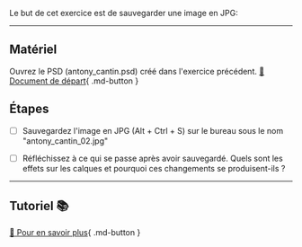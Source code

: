 Le but de cet exercice est de sauvegarder une image en JPG:   

***  

## Matériel
Ouvrez le PSD (antony_cantin.psd) créé dans l'exercice précédent. 
[📁 Document de départ](https://tim-montmorency.com/compendium/582-121%E2%80%93illustration-numerique/exercices_photoshop/05_enregistrer_psd.html){ .md-button }   <br>

## Étapes

- [ ] Sauvegardez l'image en JPG (Alt + Ctrl + S) sur le bureau sous le nom "antony_cantin_02.jpg"
- [ ] Réfléchissez à ce qui se passe après avoir sauvegardé. Quels sont les effets sur les calques et pourquoi ces changements se produisent-ils ?


***  
## Tutoriel 📚
[📖 Pour en savoir plus](https://cmontmorency365-my.sharepoint.com/:v:/g/personal/flpilote_cmontmorency_qc_ca/EUHqTCjYyMVCkeIahHqiHHQBQ07BrCDjnLlFiHMkZadSIA?nav=eyJyZWZlcnJhbEluZm8iOnsicmVmZXJyYWxBcHAiOiJPbmVEcml2ZUZvckJ1c2luZXNzIiwicmVmZXJyYWxBcHBQbGF0Zm9ybSI6IldlYiIsInJlZmVycmFsTW9kZSI6InZpZXciLCJyZWZlcnJhbFZpZXciOiJNeUZpbGVzTGlua0NvcHkifX0&e=d1850G){ .md-button }   <br>



